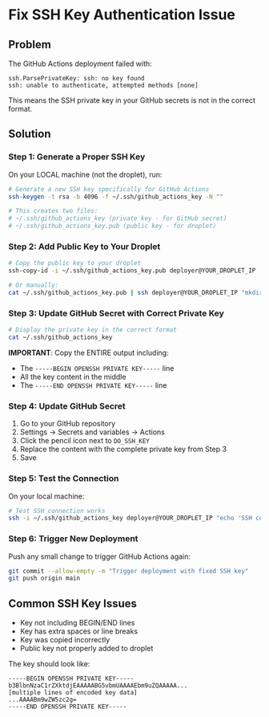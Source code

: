 # Fix SSH Key Authentication Issue

## Problem
The GitHub Actions deployment failed with:
```
ssh.ParsePrivateKey: ssh: no key found
ssh: unable to authenticate, attempted methods [none]
```

This means the SSH private key in your GitHub secrets is not in the correct format.

## Solution

### Step 1: Generate a Proper SSH Key
On your LOCAL machine (not the droplet), run:

```bash
# Generate a new SSH key specifically for GitHub Actions
ssh-keygen -t rsa -b 4096 -f ~/.ssh/github_actions_key -N ""

# This creates two files:
# ~/.ssh/github_actions_key (private key - for GitHub secret)
# ~/.ssh/github_actions_key.pub (public key - for droplet)
```

### Step 2: Add Public Key to Your Droplet
```bash
# Copy the public key to your droplet
ssh-copy-id -i ~/.ssh/github_actions_key.pub deployer@YOUR_DROPLET_IP

# Or manually:
cat ~/.ssh/github_actions_key.pub | ssh deployer@YOUR_DROPLET_IP "mkdir -p ~/.ssh && cat >> ~/.ssh/authorized_keys"
```

### Step 3: Update GitHub Secret with Correct Private Key
```bash
# Display the private key in the correct format
cat ~/.ssh/github_actions_key
```

**IMPORTANT**: Copy the ENTIRE output including:
- The `-----BEGIN OPENSSH PRIVATE KEY-----` line
- All the key content in the middle
- The `-----END OPENSSH PRIVATE KEY-----` line

### Step 4: Update GitHub Secret
1. Go to your GitHub repository
2. Settings → Secrets and variables → Actions
3. Click the pencil icon next to `DO_SSH_KEY`
4. Replace the content with the complete private key from Step 3
5. Save

### Step 5: Test the Connection
On your local machine:
```bash
# Test SSH connection works
ssh -i ~/.ssh/github_actions_key deployer@YOUR_DROPLET_IP "echo 'SSH connection successful!'"
```

### Step 6: Trigger New Deployment
Push any small change to trigger GitHub Actions again:
```bash
git commit --allow-empty -m "Trigger deployment with fixed SSH key"
git push origin main
```

## Common SSH Key Issues
- Key not including BEGIN/END lines
- Key has extra spaces or line breaks
- Key was copied incorrectly
- Public key not properly added to droplet

The key should look like:
```
-----BEGIN OPENSSH PRIVATE KEY-----
b3BlbnNzaC1rZXktdjEAAAAABG5vbmUAAAAEbm9uZQAAAAA...
[multiple lines of encoded key data]
...AAAABm9wZW5zc2g=
-----END OPENSSH PRIVATE KEY-----
```